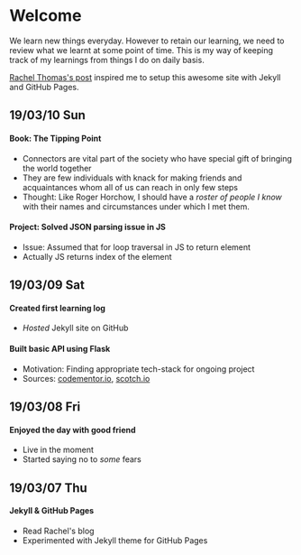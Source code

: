 # Welcome

We learn new things everyday. However to retain our learning, we need to review what we learnt at some point of time. This is my way of keeping track of my learnings from things I do on daily basis.

[Rachel Thomas's post](https://medium.com/@racheltho/why-you-yes-you-should-blog-7d2544ac1045) inspired me to setup this awesome site with Jekyll and GitHub Pages.

## 19/03/10 Sun

#### Book: The Tipping Point
-  Connectors are vital part of the society who have special gift of bringing the world together
-  They are few individuals with knack for making friends and acquaintances whom all of us can reach in only few steps
-  Thought: Like Roger Horchow, I should have a _roster of people I know_ with their names and circumstances under which I met them.

#### Project: Solved JSON parsing issue in JS
-  Issue: Assumed that for loop traversal in JS to return element
-  Actually JS returns index of the element

## 19/03/09 Sat

#### Created first learning log
-  _Hosted_ Jekyll site on GitHub

#### Built basic API using Flask
-  Motivation: Finding appropriate tech-stack for ongoing project
-  Sources: [codementor.io](https://www.codementor.io/sagaragarwal94/building-a-basic-restful-api-in-python-58k02xsiq), [scotch.io](https://scotch.io/bar-talk/processing-incoming-request-data-in-flask)

## 19/03/08 Fri

#### Enjoyed the day with good friend
-  Live in the moment
-  Started saying no to _some_ fears

## 19/03/07 Thu

#### Jekyll & GitHub Pages
-  Read Rachel's blog
-  Experimented with Jekyll theme for GitHub Pages
